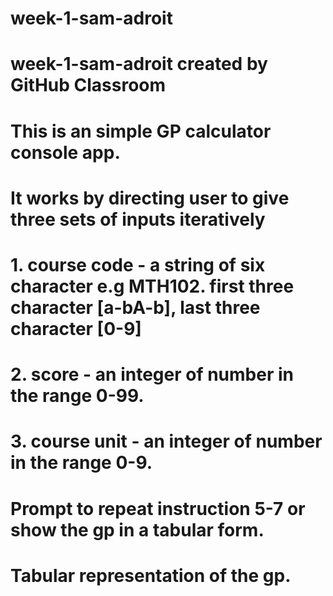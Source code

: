 # week-1-sam-adroit
# week-1-sam-adroit created by GitHub Classroom
# This is an simple GP calculator console app.
# It works by directing user to give three sets of inputs iteratively
# 1. course code - a string of six character e.g MTH102. first three character [a-bA-b], last three character [0-9]
# 2. score - an integer of number in the range 0-99.
# 3. course unit - an integer of number in the range 0-9.
# Prompt to repeat instruction 5-7 or show the gp in a tabular form.
# Tabular representation of the gp.
